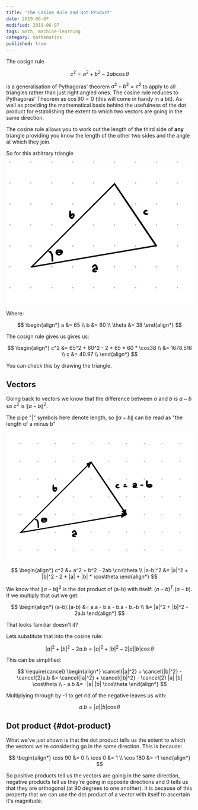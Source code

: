 ```yaml
---
title: 'The Cosine Rule and Dot Product'
date: 2019-06-07
modified: 2019-06-07
tags: math, machine-learning
category: mathematics
published: true
---
```


The cosign rule

$$
c^2 = a^2 + b^2 - 2ab \cos\theta
$$

is a generalisation of Pythagoras' theorem $a^2 + b^2 = c^2$ to apply to all triangles rather than just right angled ones. The cosine rule reduces to Pythagoras' Theorem as $\cos 90 = 0$ (this will come in handy in a bit). As well as providing the mathematical basis behind the usefulness of the dot product for establishing the extent to which two vectors are going in the same direction.

The cosine rule allows you to work out the length of the third side of **any** triangle providing you know the length of the other two sides and the angle at which they join.

So for this arbitrary triangle

![a non-right-angled triangle](/assets/2019-06-07-arbitrary-triangle.jpg)

Where:

$$
\begin{align*}
	a &= 65 \\
	b &= 60 \\
	\theta &= 38
\end{align*}
$$

The cosign rule gives us gives us:

$$
\begin{align*}
	c^2 &= 65^2 + 60^2 - 2 * 65 * 60 * \cos38 \\
		&= 1678.516 \\
	c	&=  40.97 \\
\end{align*}
$$

You can check this by drawing the triangle.

## Vectors

Going back to vectors we know that the difference between $a$ and $b$ is $a-b$ so $c^2$ is $\|a-b\|^2$.

The pipe "\|" symbols here denote length, so $\|a-b\|$ can be read as "the length of a minus b"

![the same non-right-angled triangle as above but drawn with vectors](/assets/2019-06-07-vector-triangle.jpg)


$$
\begin{align*}
c^2 &= a^2 + b^2 - 2ab \cos\theta \\
|a-b|^2 &= |a|^2 + |b|^2 - 2 * |a| * |b| * \cos\theta
\end{align*}
$$

We know that $\|a-b\|^2$ is the dot product of (a-b) with itself: $(a-b)^T.(a-b)$. If we multiply that out we get:

$$
\begin{align*}
	(a-b).(a-b) &= a.a - b.a - b.a - b.-b \\
			   &= |a|^2 + |b|^2 - 2a.b
\end{align*}
$$

That looks familiar doesn't it?

Lets substitute that into the cosine rule:

$$
|a|^2 + |b|^2 - 2a.b = |a|^2 + |b|^2 - 2 |a| |b| \cos\theta
$$

This can be simplified:

$$
\require{cancel}
\begin{align*}
	\cancel{|a|^2} + \cancel{|b|^2} - \cancel{2}a.b &= \cancel{|a|^2} + \cancel{|b|^2} - \cancel{2} |a| |b| \cos\theta \\
	- a.b &= -|a| |b| \cos\theta
\end{align*}
$$

Multiplying through by -1 to get rid of the negative leaves us with:

$$
a.b = |a| |b| \cos\theta
$$

## Dot product {#dot-product}
What we've just shown is that the dot product tells us the extent to which the vectors we're considering go in the same direction.  This is because:

$$
\begin{align*}
	\cos 90 &= 0 \\
	\cos 0 &= 1 \\
	\cos 180 &= -1
\end{align*}
$$

So positive products tell us the vectors are going in the same direction, negative products tell us they're going in opposite directions and 0 tells us that they are orthogonal (at 90 degrees to one another). It is because of this property that we can use the dot product of a vector with itself to ascertain it's magnitude.
